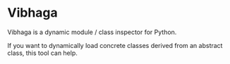 # Vibhaga

Vibhaga is a dynamic module / class inspector for Python.

If you want to dynamically load concrete classes derived from an abstract class, this tool can help.